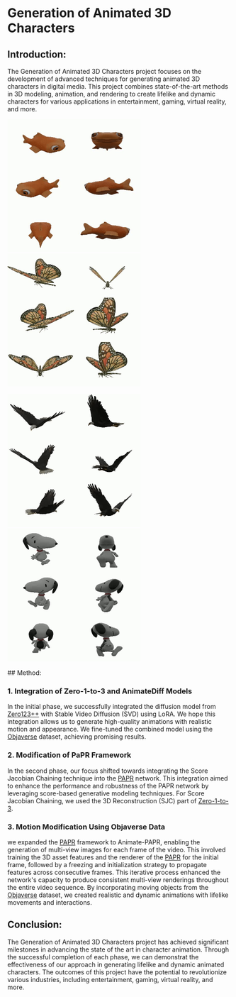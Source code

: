 # Generation of Animated 3D Characters

## Introduction:

The Generation of Animated 3D Characters project focuses on the development of advanced techniques for generating animated 3D characters in digital media. This project combines state-of-the-art methods in 3D modeling, animation, and rendering to create lifelike and dynamic characters for various applications in entertainment, gaming, virtual reality, and more.

<p float="left">
<img src="https://github.com/alimohammadiamirhossein/VideoPAPR/blob/main/phase1/data/gt_video-ezgif.com-video-to-gif-converter%20(1).gif" style="width: 300px; height: auto;">
<img src="https://github.com/alimohammadiamirhossein/VideoPAPR/blob/main/phase1/data/gt_video-ezgif.com-video-to-gif-converter%20(2).gif" style="width: 300px; height: auto;">
</p>
<p float="left">
<img src="https://github.com/alimohammadiamirhossein/VideoPAPR/blob/main/phase1/data/gt_video-ezgif.com-video-to-gif-converter%20(3).gif" style="width: 300px; height: auto;">
<img src="https://github.com/alimohammadiamirhossein/VideoPAPR/blob/main/phase1/data/gt_video-ezgif.com-video-to-gif-converter.gif" style="width: 300px; height: auto;">
</p>
## Method:


### 1. Integration of Zero-1-to-3 and AnimateDiff Models

In the initial phase, we successfully integrated the diffusion model from [Zero123++](https://github.com/cvlab-columbia/zero123) with Stable Video Diffusion (SVD) using LoRA. We hope this integration allows us to generate high-quality animations with realistic motion and appearance. We fine-tuned the combined model using the [Objaverse](https://objaverse.allenai.org/) dataset, achieving promising results.

### 2. Modification of PaPR Framework

In the second phase, our focus shifted towards integrating the Score Jacobian Chaining technique into the [PAPR](https://github.com/zvict/papr) network. This integration aimed to enhance the performance and robustness of the PAPR network by leveraging score-based generative modeling techniques. For Score Jacobian Chaining, we used the 3D Reconstruction (SJC) part of [Zero-1-to-3](https://github.com/cvlab-columbia/zero123).

### 3. Motion Modification Using Objaverse Data

we expanded the [PAPR](https://github.com/zvict/papr) framework to Animate-PAPR, enabling the generation of multi-view images for each frame of the video. This involved training the 3D asset features and the renderer of the [PAPR](https://github.com/zvict/papr) for the initial frame, followed by a freezing and initialization strategy to propagate features across consecutive frames. This iterative process enhanced the network's capacity to produce consistent multi-view renderings throughout the entire video sequence. By incorporating moving objects from the [Objaverse](https://objaverse.allenai.org/) dataset, we created realistic and dynamic animations with lifelike movements and interactions.

## Conclusion:

The Generation of Animated 3D Characters project has achieved significant milestones in advancing the state of the art in character animation. Through the successful completion of each phase, we can demonstrat the effectiveness of our approach in generating lifelike and dynamic animated characters. The outcomes of this project have the potential to revolutionize various industries, including entertainment, gaming, virtual reality, and more.
